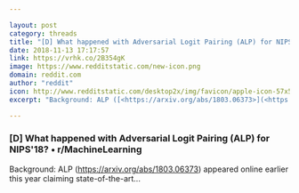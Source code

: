 ```yaml
---

layout: post
category: threads
title: "[D] What happened with Adversarial Logit Pairing (ALP) for NIPS'18?"
date: 2018-11-13 17:17:57
link: https://vrhk.co/2B354gK
image: https://www.redditstatic.com/new-icon.png
domain: reddit.com
author: "reddit"
icon: http://www.redditstatic.com/desktop2x/img/favicon/apple-icon-57x57.png
excerpt: "Background: ALP ([<https://arxiv.org/abs/1803.06373>](<https://arxiv.org/abs/1803.06373>)) appeared online earlier this year claiming state-of-the-art..."

---
```


### [D] What happened with Adversarial Logit Pairing (ALP) for NIPS'18? • r/MachineLearning

Background: ALP ([<https://arxiv.org/abs/1803.06373>](<https://arxiv.org/abs/1803.06373>)) appeared online earlier this year claiming state-of-the-art...